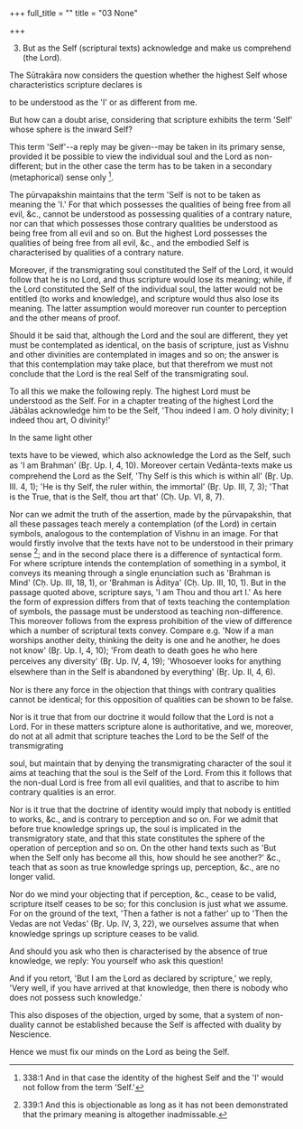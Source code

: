 +++
full_title = ""
title = "03 None"

+++


3. But as the Self (scriptural texts) acknowledge and make us comprehend (the Lord).

The Sūtrakāra now considers the question whether the highest Self whose characteristics scripture declares is

to be understood as the 'I' or as different from me.

But how can a doubt arise, considering that scripture exhibits the term 'Self' whose sphere is the inward Self?

This term 'Self'--a reply may be given--may be taken in its primary sense, provided it be possible to view the individual soul and the Lord as non-different; but in the other case the term has to be taken in a secondary (metaphorical) sense only [^fn_208].

[^fn_208]: 338:1 And in that case the identity of the highest Self and the 'I' would not follow from the term 'Self.'

The pūrvapakshin maintains that the term 'Self is not to be taken as meaning the 'I.' For that which possesses the qualities of being free from all evil, &c., cannot be understood as possessing qualities of a contrary nature, nor can that which possesses those contrary qualities be understood as being free from all evil and so on. But the highest Lord possesses the qualities of being free from all evil, &c., and the embodied Self is characterised by qualities of a contrary nature.

Moreover, if the transmigrating soul constituted the Self of the Lord, it would follow that he is no Lord, and thus scripture would lose its meaning; while, if the Lord constituted the Self of the individual soul, the latter would not be entitled (to works and knowledge), and scripture would thus also lose its meaning. The latter assumption would moreover run counter to perception and the other means of proof.

Should it be said that, although the Lord and the soul are different, they yet must be contemplated as identical, on the basis of scripture, just as Vishnu and other divinities are contemplated in images and so on; the answer is that this contemplation may take place, but that therefrom we must not conclude that the Lord is the real Self of the transmigrating soul.

To all this we make the following reply. The highest Lord must be understood as the Self. For in a chapter treating of the highest Lord the Jābālas acknowledge him to be the Self, 'Thou indeed I am. O holy divinity; I indeed thou art, O divinity!'

In the same light other

texts have to be viewed, which also acknowledge the Lord as the Self, such as 'I am Brahman' (Br̥. Up. I, 4, 10). Moreover certain Vedānta-texts make us comprehend the Lord as the Self, 'Thy Self is this which is within all' (Br̥. Up. III. 4, 1); 'He is thy Self, the ruler within, the immortal' (Br̥. Up. III, 7, 3); 'That is the True, that is the Self, thou art that' (Cḥ. Up. VI, 8, 7).

Nor can we admit the truth of the assertion, made by the pūrvapakshin, that all these passages teach merely a contemplation (of the Lord) in certain symbols, analogous to the contemplation of Vishnu in an image. For that would firstly involve that the texts have not to be understood in their primary sense [^fn_209]; and in the second place there is a difference of syntactical form. For where scripture intends the contemplation of something in a symbol, it conveys its meaning through a single enunciation such as 'Brahman is Mind' (Cḥ. Up. III, 18, 1), or 'Brahman is Āditya' (Cḥ. Up. III, 10, 1). But in the passage quoted above, scripture says, 'I am Thou and thou art I.' As here the form of expression differs from that of texts teaching the contemplation of symbols, the passage must be understood as teaching non-difference. This moreover follows from the express prohibition of the view of difference which a number of scriptural texts convey. Compare e.g. 'Now if a man worships another deity, thinking the deity is one and he another, he does not know' (Br̥. Up. I, 4, 10); 'From death to death goes he who here perceives any diversity' (Br̥. Up. IV, 4, 19); 'Whosoever looks for anything elsewhere than in the Self is abandoned by everything' (Br̥. Up. II, 4, 6).

Nor is there any force in the objection that things with contrary qualities cannot be identical; for this opposition of qualities can be shown to be false.

Nor is it true that from our doctrine it would follow that the Lord is not a Lord. For in these matters scripture alone is authoritative, and we, moreover, do not at all admit that scripture teaches the Lord to be the Self of the transmigrating

[^fn_209]: 339:1 And this is objectionable as long as it has not been demonstrated that the primary meaning is altogether inadmissable.

soul, but maintain that by denying the transmigrating character of the soul it aims at teaching that the soul is the Self of the Lord. From this it follows that the non-dual Lord is free from all evil qualities, and that to ascribe to him contrary qualities is an error.

Nor is it true that the doctrine of identity would imply that nobody is entitled to works, &c., and is contrary to perception and so on. For we admit that before true knowledge springs up, the soul is implicated in the transmigratory state, and that this state constitutes the sphere of the operation of perception and so on. On the other hand texts such as 'But when the Self only has become all this, how should he see another?' &c., teach that as soon as true knowledge springs up, perception, &c., are no longer valid.

Nor do we mind your objecting that if perception, &c., cease to be valid, scripture itself ceases to be so; for this conclusion is just what we assume. For on the ground of the text, 'Then a father is not a father' up to 'Then the Vedas are not Vedas' (Br̥. Up. IV, 3, 22), we ourselves assume that when knowledge springs up scripture ceases to be valid.

And should you ask who then is characterised by the absence of true knowledge, we reply: You yourself who ask this question!

And if you retort, 'But I am the Lord as declared by scripture,' we reply, 'Very well, if you have arrived at that knowledge, then there is nobody who does not possess such knowledge.'

This also disposes of the objection, urged by some, that a system of non-duality cannot be established because the Self is affected with duality by Nescience.

Hence we must fix our minds on the Lord as being the Self.

